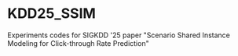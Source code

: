 # KDD25_SSIM
Experiments codes for SIGKDD '25 paper "Scenario Shared Instance Modeling for Click-through Rate Prediction"
